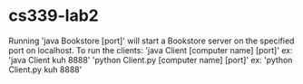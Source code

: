 # cs339-lab2
Running 'java Bookstore [port]' will start a Bookstore server on the specified port on localhost.
To run the clients:
'java Client [computer name] [port]' ex: 'java Client kuh 8888'
'python Client.py [computer name] [port]' ex: 'python Client.py kuh 8888'